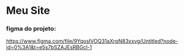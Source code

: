 # Meu Site

### figma do projeto:
https://www.figma.com/file/9YqosIVOQ31aXrpN83xxvg/Untitled?node-id=0%3A1&t=e5s7bSZAJEsRBGcl-1
